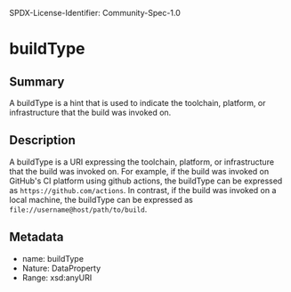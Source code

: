 SPDX-License-Identifier: Community-Spec-1.0

# buildType

## Summary

A buildType is a hint that is used to indicate the toolchain, platform, or infrastructure that the build was invoked on.

## Description

A buildType is a URI expressing the toolchain, platform, or infrastructure that the build was invoked on. For example, if the build was invoked on GitHub's CI platform using github actions, the buildType can be expressed as `https://github.com/actions`. In contrast, if the build was invoked on a local machine, the buildType can be expressed as `file://username@host/path/to/build`.

## Metadata

- name: buildType
- Nature: DataProperty
- Range: xsd:anyURI
